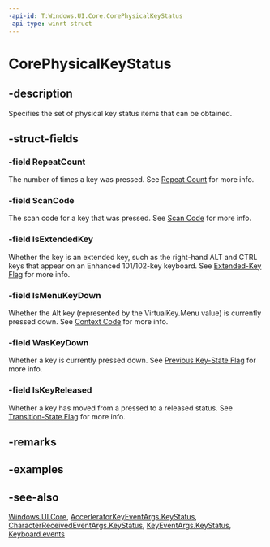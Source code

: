 ```yaml
---
-api-id: T:Windows.UI.Core.CorePhysicalKeyStatus
-api-type: winrt struct
---
```


<!-- Structure syntax.
public struct CorePhysicalKeyStatus 
-->

# CorePhysicalKeyStatus

## -description

Specifies the set of physical key status items that can be obtained.

## -struct-fields

### -field RepeatCount

The number of times a key was pressed.  See [Repeat Count](/windows/win32/inputdev/about-keyboard-input#repeat-count) for more info.

### -field ScanCode

The scan code for a key that was pressed. See [Scan Code](/windows/win32/inputdev/about-keyboard-input#scan-code) for more info.

### -field IsExtendedKey

Whether the key is an extended key, such as the right-hand ALT and CTRL keys that appear on an Enhanced 101/102-key keyboard. See [Extended-Key Flag](/windows/win32/inputdev/about-keyboard-input#extended-key-flag) for more info.

### -field IsMenuKeyDown

Whether the Alt key (represented by the VirtualKey.Menu value) is currently pressed down. See [Context Code](/windows/win32/inputdev/about-keyboard-input#context-code) for more info.

### -field WasKeyDown

Whether a key is currently pressed down. See [Previous Key-State Flag](/windows/win32/inputdev/about-keyboard-input#previous-key-state-flag) for more info.

### -field IsKeyReleased

Whether a key has moved from a pressed to a released status. See [Transition-State Flag](/windows/win32/inputdev/about-keyboard-input#transition-state-flag) for more info.

## -remarks

## -examples

## -see-also

[Windows.UI.Core](windows_ui_core.md), [AccerleratorKeyEventArgs.KeyStatus](acceleratorkeyeventargs_keystatus.md), [CharacterReceivedEventArgs.KeyStatus](characterreceivedeventargs_keystatus.md), [KeyEventArgs.KeyStatus](keyeventargs_keystatus.md), [Keyboard events](/windows/uwp/design/input/keyboard-events)
